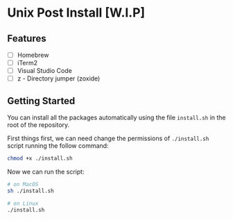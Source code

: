 # Unix Post Install [W.I.P]

## Features

- [ ] Homebrew
- [ ] iTerm2
- [ ] Visual Studio Code
- [ ] z - Directory jumper (zoxide)

## Getting Started

You can install all the packages automatically using the file `install.sh` in the root of the repository.

First things first, we can need change the permissions of `./install.sh` script running the follow command:

```bash
chmod +x ./install.sh
```

Now we can run the script:
```bash
# on MacOS
sh ./install.sh
```
```bash
# on Linux
./install.sh
```
